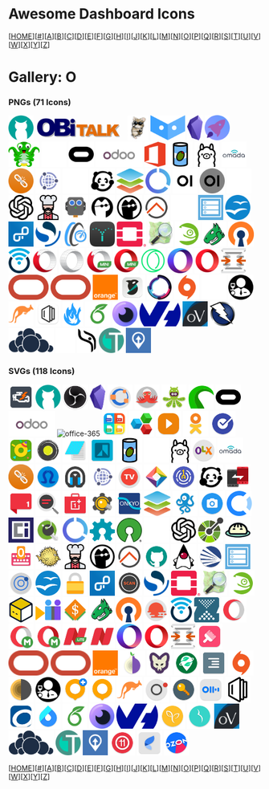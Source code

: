 # Awesome Dashboard Icons

[[HOME](..)][[#](gallery.md)][[A](gallery-a.md)][[B](gallery-b.md)][[C](gallery-c.md)][[D](gallery-d.md)][[E](gallery-e.md)][[F](gallery-f.md)][[G](gallery-g.md)][[H](gallery-h.md)][[I](gallery-i.md)][[J](gallery-j.md)][[K](gallery-k.md)][[L](gallery-l.md)][[M](gallery-m.md)][[N](gallery-n.md)][[O](gallery-o.md)][[P](gallery-p.md)][[Q](gallery-q.md)][[R](gallery-r.md)][[S](gallery-s.md)][[T](gallery-t.md)][[U](gallery-u.md)][[V](gallery-v.md)][[W](gallery-w.md)][[X](gallery-x.md)][[Y](gallery-y.md)][[Z](gallery-z.md)]

# Gallery: O

### PNGs (71 Icons)

<img src="../icons/obico.png" alt="obico" height="50"> <img src="../icons/obitalk.png" alt="obitalk" height="50"> <img src="../icons/observium.png" alt="observium" height="50"> <img src="../icons/observo-ai.png" alt="observo-ai" height="50"> <img src="../icons/obsidian.png" alt="obsidian" height="50"> <img src="../icons/octoeverywhere.png" alt="octoeverywhere" height="50"> <img src="../icons/octoprint.png" alt="octoprint" height="50"> <img src="../icons/oculus-light.png" alt="oculus-light" height="50"> <img src="../icons/oculus.png" alt="oculus" height="50"> <img src="../icons/odoo.png" alt="odoo" height="50"> <img src="../icons/office-365.png" alt="office-365" height="50"> <img src="../icons/olivetin.png" alt="olivetin" height="50"> <img src="../icons/ollama.png" alt="ollama" height="50"> <img src="../icons/omada.png" alt="omada" height="50"> <img src="../icons/ombi.png" alt="ombi" height="50"> <img src="../icons/omnidb.png" alt="omnidb" height="50"> <img src="../icons/onedev-light.png" alt="onedev-light" height="50"> <img src="../icons/onedev.png" alt="onedev" height="50"> <img src="../icons/onlyoffice.png" alt="onlyoffice" height="50"> <img src="../icons/open-resume.png" alt="open-resume" height="50"> <img src="../icons/open-webui-light.png" alt="open-webui-light" height="50"> <img src="../icons/open-webui.png" alt="open-webui" height="50"> <img src="../icons/openai-light.png" alt="openai-light" height="50"> <img src="../icons/openai.png" alt="openai" height="50"> <img src="../icons/openeats.png" alt="openeats" height="50"> <img src="../icons/opengarage.png" alt="opengarage" height="50"> <img src="../icons/opengist-light.png" alt="opengist-light" height="50"> <img src="../icons/opengist.png" alt="opengist" height="50"> <img src="../icons/openhab.png" alt="openhab" height="50"> <img src="../icons/openmaptiles.png" alt="openmaptiles" height="50"> <img src="../icons/openmediavault.png" alt="openmediavault" height="50"> <img src="../icons/openoffice.png" alt="openoffice" height="50"> <img src="../icons/openproject.png" alt="openproject" height="50"> <img src="../icons/opensearch.png" alt="opensearch" height="50"> <img src="../icons/openspeedtest.png" alt="openspeedtest" height="50"> <img src="../icons/opensprinkler.png" alt="opensprinkler" height="50"> <img src="../icons/openstack.png" alt="openstack" height="50"> <img src="../icons/openstreetmap.png" alt="openstreetmap" height="50"> <img src="../icons/opensuse.png" alt="opensuse" height="50"> <img src="../icons/openvas.png" alt="openvas" height="50"> <img src="../icons/openvpn.png" alt="openvpn" height="50"> <img src="../icons/openwrt.png" alt="openwrt" height="50"> <img src="../icons/opera-beta.png" alt="opera-beta" height="50"> <img src="../icons/opera-developer.png" alt="opera-developer" height="50"> <img src="../icons/opera-mini-beta.png" alt="opera-mini-beta" height="50"> <img src="../icons/opera-mini.png" alt="opera-mini" height="50"> <img src="../icons/opera-neon.png" alt="opera-neon" height="50"> <img src="../icons/opera-touch.png" alt="opera-touch" height="50"> <img src="../icons/opera.png" alt="opera" height="50"> <img src="../icons/opnsense.png" alt="opnsense" height="50"> <img src="../icons/oracle-cloud.png" alt="oracle-cloud" height="50"> <img src="../icons/oracle.png" alt="oracle" height="50"> <img src="../icons/orange.png" alt="orange" height="50"> <img src="../icons/orcaslicer.png" alt="orcaslicer" height="50"> <img src="../icons/organizr.png" alt="organizr" height="50"> <img src="../icons/origin.png" alt="origin" height="50"> <img src="../icons/oscarr-light.png" alt="oscarr-light" height="50"> <img src="../icons/oscarr.png" alt="oscarr" height="50"> <img src="../icons/osticket.png" alt="osticket" height="50"> <img src="../icons/outline.png" alt="outline" height="50"> <img src="../icons/overclockers.png" alt="overclockers" height="50"> <img src="../icons/overleaf.png" alt="overleaf" height="50"> <img src="../icons/overseerr.png" alt="overseerr" height="50"> <img src="../icons/ovh.png" alt="ovh" height="50"> <img src="../icons/ovirt.png" alt="ovirt" height="50"> <img src="../icons/owasp-zap.png" alt="owasp-zap" height="50"> <img src="../icons/owncloud.png" alt="owncloud" height="50"> <img src="../icons/ownphotos-light.png" alt="ownphotos-light" height="50"> <img src="../icons/ownphotos.png" alt="ownphotos" height="50"> <img src="../icons/owntone.png" alt="owntone" height="50"> <img src="../icons/owntracks.png" alt="owntracks" height="50">

### SVGs (118 Icons)

<img src="../icons/obd-auto-doctor.svg" alt="obd-auto-doctor" height="50"> <img src="../icons/obico.svg" alt="obico" height="50"> <img src="../icons/obs-studio.svg" alt="obs-studio" height="50"> <img src="../icons/obsidian.svg" alt="obsidian" height="50"> <img src="../icons/octave.svg" alt="octave" height="50"> <img src="../icons/octo-mobile.svg" alt="octo-mobile" height="50"> <img src="../icons/octodroid.svg" alt="octodroid" height="50"> <img src="../icons/octoprint.svg" alt="octoprint" height="50"> <img src="../icons/oculus.svg" alt="oculus" height="50"> <img src="../icons/odoo.svg" alt="odoo" height="50"> <img src="../icons/office-365.svg" alt="office-365" height="50"> <img src="../icons/office-reader.svg" alt="office-reader" height="50"> <img src="../icons/officesuite.svg" alt="officesuite" height="50"> <img src="../icons/ok-video.svg" alt="ok-video" height="50"> <img src="../icons/ok.svg" alt="ok" height="50"> <img src="../icons/okta-verify.svg" alt="okta-verify" height="50"> <img src="../icons/ola-party.svg" alt="ola-party" height="50"> <img src="../icons/olacabs.svg" alt="olacabs" height="50"> <img src="../icons/oldschool-editor.svg" alt="oldschool-editor" height="50"> <img src="../icons/oledbuddy.svg" alt="oledbuddy" height="50"> <img src="../icons/olivetin.svg" alt="olivetin" height="50"> <img src="../icons/ollama-light.svg" alt="ollama-light" height="50"> <img src="../icons/ollama.svg" alt="ollama" height="50"> <img src="../icons/olx.svg" alt="olx" height="50"> <img src="../icons/omada.svg" alt="omada" height="50"> <img src="../icons/ombi.svg" alt="ombi" height="50"> <img src="../icons/omega-launcher.svg" alt="omega-launcher" height="50"> <img src="../icons/omnich-player.svg" alt="omnich-player" height="50"> <img src="../icons/omnidb.svg" alt="omnidb" height="50"> <img src="../icons/on-air-tv.svg" alt="on-air-tv" height="50"> <img src="../icons/one-browser.svg" alt="one-browser" height="50"> <img src="../icons/oneauth.svg" alt="oneauth" height="50"> <img src="../icons/onedev.svg" alt="onedev" height="50"> <img src="../icons/oneplus-clone-phone.svg" alt="oneplus-clone-phone" height="50"> <img src="../icons/oneplus-community.svg" alt="oneplus-community" height="50"> <img src="../icons/oneplus-diagnostic.svg" alt="oneplus-diagnostic" height="50"> <img src="../icons/oneplus-store.svg" alt="oneplus-store" height="50"> <img src="../icons/onetimepass.svg" alt="onetimepass" height="50"> <img src="../icons/onkyo-hf-player.svg" alt="onkyo-hf-player" height="50"> <img src="../icons/onlyoffice.svg" alt="onlyoffice" height="50"> <img src="../icons/ooniprobe.svg" alt="ooniprobe" height="50"> <img src="../icons/open-camera.svg" alt="open-camera" height="50"> <img src="../icons/open-collective.svg" alt="open-collective" height="50"> <img src="../icons/open-container-initiative.svg" alt="open-container-initiative" height="50"> <img src="../icons/open-keychain.svg" alt="open-keychain" height="50"> <img src="../icons/open-resume.svg" alt="open-resume" height="50"> <img src="../icons/open-source-hardware.svg" alt="open-source-hardware" height="50"> <img src="../icons/open-source-initiative.svg" alt="open-source-initiative" height="50"> <img src="../icons/openai-light.svg" alt="openai-light" height="50"> <img src="../icons/openai.svg" alt="openai" height="50"> <img src="../icons/openapi-initiative.svg" alt="openapi-initiative" height="50"> <img src="../icons/openbao.svg" alt="openbao" height="50"> <img src="../icons/openboard.svg" alt="openboard" height="50"> <img src="../icons/openbsd.svg" alt="openbsd" height="50"> <img src="../icons/openeats.svg" alt="openeats" height="50"> <img src="../icons/opengist.svg" alt="opengist" height="50"> <img src="../icons/openhab.svg" alt="openhab" height="50"> <img src="../icons/openhub.svg" alt="openhub" height="50"> <img src="../icons/openjdk.svg" alt="openjdk" height="50"> <img src="../icons/openlp.svg" alt="openlp" height="50"> <img src="../icons/openmediavault.svg" alt="openmediavault" height="50"> <img src="../icons/openmentoring.svg" alt="openmentoring" height="50"> <img src="../icons/openoffice.svg" alt="openoffice" height="50"> <img src="../icons/openpass.svg" alt="openpass" height="50"> <img src="../icons/openproject.svg" alt="openproject" height="50"> <img src="../icons/openscan.svg" alt="openscan" height="50"> <img src="../icons/opensearch.svg" alt="opensearch" height="50"> <img src="../icons/openstack.svg" alt="openstack" height="50"> <img src="../icons/openstreetmap.svg" alt="openstreetmap" height="50"> <img src="../icons/opensuse.svg" alt="opensuse" height="50"> <img src="../icons/opentofu.svg" alt="opentofu" height="50"> <img src="../icons/opentogethertube.svg" alt="opentogethertube" height="50"> <img src="../icons/openttd.svg" alt="openttd" height="50"> <img src="../icons/openvas.svg" alt="openvas" height="50"> <img src="../icons/openvpn.svg" alt="openvpn" height="50"> <img src="../icons/openweather.svg" alt="openweather" height="50"> <img src="../icons/openwrt.svg" alt="openwrt" height="50"> <img src="../icons/openzfs.svg" alt="openzfs" height="50"> <img src="../icons/opera-beta.svg" alt="opera-beta" height="50"> <img src="../icons/opera-mini-beta.svg" alt="opera-mini-beta" height="50"> <img src="../icons/opera-mini.svg" alt="opera-mini" height="50"> <img src="../icons/opera-news-lite.svg" alt="opera-news-lite" height="50"> <img src="../icons/opera-news.svg" alt="opera-news" height="50"> <img src="../icons/opera-touch.svg" alt="opera-touch" height="50"> <img src="../icons/opera.svg" alt="opera" height="50"> <img src="../icons/opnsense.svg" alt="opnsense" height="50"> <img src="../icons/oppo-theme-store.svg" alt="oppo-theme-store" height="50"> <img src="../icons/oracle-cloud.svg" alt="oracle-cloud" height="50"> <img src="../icons/oracle.svg" alt="oracle" height="50"> <img src="../icons/orange.svg" alt="orange" height="50"> <img src="../icons/orbot.svg" alt="orbot" height="50"> <img src="../icons/orfox.svg" alt="orfox" height="50"> <img src="../icons/organic-maps.svg" alt="organic-maps" height="50"> <img src="../icons/orgzly.svg" alt="orgzly" height="50"> <img src="../icons/origin.svg" alt="origin" height="50"> <img src="../icons/orwall.svg" alt="orwall" height="50"> <img src="../icons/oscarr.svg" alt="oscarr" height="50"> <img src="../icons/osmand-plus.svg" alt="osmand-plus" height="50"> <img src="../icons/osmand.svg" alt="osmand" height="50"> <img src="../icons/osticket.svg" alt="osticket" height="50"> <img src="../icons/ostin.svg" alt="ostin" height="50"> <img src="../icons/otpauth.svg" alt="otpauth" height="50"> <img src="../icons/otter.svg" alt="otter" height="50"> <img src="../icons/outline.svg" alt="outline" height="50"> <img src="../icons/overdrive.svg" alt="overdrive" height="50"> <img src="../icons/overdrop.svg" alt="overdrop" height="50"> <img src="../icons/overleaf.svg" alt="overleaf" height="50"> <img src="../icons/overseerr.svg" alt="overseerr" height="50"> <img src="../icons/ovh.svg" alt="ovh" height="50"> <img src="../icons/ovia-fertility.svg" alt="ovia-fertility" height="50"> <img src="../icons/ovia-pregnancy.svg" alt="ovia-pregnancy" height="50"> <img src="../icons/ovirt.svg" alt="ovirt" height="50"> <img src="../icons/owncloud.svg" alt="owncloud" height="50"> <img src="../icons/owntone.svg" alt="owntone" height="50"> <img src="../icons/owntracks.svg" alt="owntracks" height="50"> <img src="../icons/oxygenos-11-icon-pack.svg" alt="oxygenos-11-icon-pack" height="50"> <img src="../icons/oy.svg" alt="oy" height="50"> <img src="../icons/ozon.svg" alt="ozon" height="50">

[[HOME](..)][[#](gallery.md)][[A](gallery-a.md)][[B](gallery-b.md)][[C](gallery-c.md)][[D](gallery-d.md)][[E](gallery-e.md)][[F](gallery-f.md)][[G](gallery-g.md)][[H](gallery-h.md)][[I](gallery-i.md)][[J](gallery-j.md)][[K](gallery-k.md)][[L](gallery-l.md)][[M](gallery-m.md)][[N](gallery-n.md)][[O](gallery-o.md)][[P](gallery-p.md)][[Q](gallery-q.md)][[R](gallery-r.md)][[S](gallery-s.md)][[T](gallery-t.md)][[U](gallery-u.md)][[V](gallery-v.md)][[W](gallery-w.md)][[X](gallery-x.md)][[Y](gallery-y.md)][[Z](gallery-z.md)]

